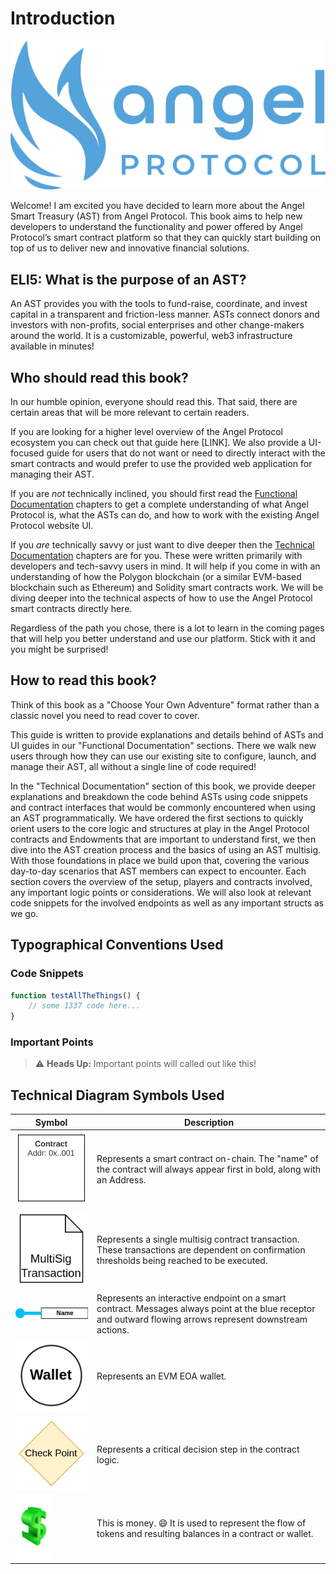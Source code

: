 # Introduction

<img id="ap-logo" src="/assets/angelprotocol-H-logo.svg" alt="angelprotocol logo" />

Welcome! I am excited you have decided to learn more about the Angel Smart Treasury (AST) from Angel Protocol. This book aims to help new developers to understand the functionality and power offered by Angel Protocol’s smart contract platform so that they can quickly start building on top of us to deliver new and innovative financial solutions.

## ELI5: What is the purpose of an AST?

An AST provides you with the tools to fund-raise, coordinate, and invest capital in a transparent and friction-less manner. ASTs connect donors and investors with non-profits, social enterprises and other change-makers around the world. It is a customizable, powerful, web3 infrastructure available in minutes!

## Who should read this book?

In our humble opinion, everyone should read this. That said, there are certain areas that will be more relevant to certain readers.

If you are looking for a higher level overview of the Angel Protocol ecosystem you can check out that guide here [LINK]. We also provide a UI-focused guide for users that do not want or need to directly interact with the smart contracts and would prefer to use the provided web application for managing their AST.

If you are _not_ technically inclined, you should first read the [Functional Documentation](./functional/overview/main.md) chapters to get a complete understanding of what Angel Protocol is, what the ASTs can do, and how to work with the existing Angel Protocol website UI.

If you _are_ technically savvy or just want to dive deeper then the [Technical Documentation](./technical/overview/main.md) chapters are for you. These were written primarily with developers and tech-savvy users in mind. It will help if you come in with an understanding of how the Polygon blockchain (or a similar EVM-based blockchain such as  Ethereum) and Solidity smart contracts work. We will be diving deeper into the technical aspects of how to use the Angel Protocol smart contracts directly here.

Regardless of the path you chose, there is a lot to learn in the coming pages that will help you better understand and use our platform. Stick with it and you might be surprised!

## How to read this book?

Think of this book as a "Choose Your Own Adventure" format rather than a classic novel you need to read cover to cover.

This guide is written to provide explanations and details behind of ASTs and UI guides in our "Functional Documentation" sections. There we walk new users through how they can use our existing site to configure, launch, and manage their AST, all without a single line of code required!

In the "Technical Documentation" section of this book, we provide deeper explanations and breakdown the code behind ASTs using code snippets and contract interfaces that would be commonly encountered when using an AST programmatically. We have ordered the first sections to quickly orient users to the core logic and structures at play in the Angel Protocol contracts and Endowments that are important to understand first, we then dive into the AST creation process and the basics of using an AST multisig. With those foundations in place we build upon that, covering the various day-to-day scenarios that AST members can expect to encounter. Each section covers the overview of the setup, players and contracts involved, any important logic points or considerations. We will also look at relevant code snippets for the involved endpoints as well as any important structs as we go.

## Typographical Conventions Used

### Code Snippets

```javascript
function testAllTheThings() {
    // some 1337 code here...
}
```

### Important Points

> ⚠️ **Heads Up:** Important points will called out like this!

## Technical Diagram Symbols Used

| Symbol      | Description |
| ----------- | ----------- |
| ![Smart Contract](./assets/symbols/smart-contract.png "Smart Contract") | Represents a smart contract on-chain. The "name" of the contract will always appear first in bold, along with an Address.       |
| ![Multisig Transaction](./assets/symbols/multisig-tx.png "Multisig Transaction") | Represents a single multisig contract transaction. These transactions are dependent on confirmation thresholds being reached to be executed. |
| ![Interactive Endpoint](./assets/symbols/contract-endpoint.png "Interactive Endpoint") | Represents an interactive endpoint on a smart contract. Messages always point at the blue receptor and outward flowing arrows represent downstream actions. |
| ![EOA Wallet](./assets/symbols/eoa-wallet.png "EOA Wallet") | Represents an EVM EOA wallet. |
| ![Logic Checkpoint](./assets/symbols/checkpoint.png "Contract Logic Checkpoint") | Represents a critical decision step in the contract logic. |
| ![Tokens](./assets/symbols/tokens.png "Tokens") | This is money. 😄 It is used to represent the flow of tokens and resulting balances in a contract or wallet. |
